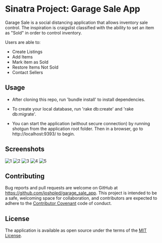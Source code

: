 # Sinatra Project: Garage Sale App

Garage Sale is a social distancing application that allows inventory sale control.
The inspiration is craigslist classified with the ability to set an item as "Sold" in order to control inventory. 

Users are able to:

* Create Listings
* Add Items
* Mark item as Sold
* Restore Items Not Sold
* Contact Sellers

## Usage

* After cloning this repo, run 'bundle install' to install dependencies.

* To create your local database, run 'rake db:create' and 'rake db:migrate'.

* You can start the application (without secure connection) by running shotgun from the application root folder. Then in a browser, go to http://localhost:9393/ to begin.

## Screenshots

![1](app/assets/images/SS1.png)
![2](app/assets/images/SS2.png)
![3](app/assets/images/SS3.png)
![4](app/assets/images/SS4.png)
![5](app/assets/images/SS5.png)

## Contributing

Bug reports and pull requests are welcome on GitHub at https://github.com/joshpled/garage_sale_app. This project is intended to be a safe, welcoming space for collaboration, and contributors are expected to adhere to the [Contributor Covenant](http://contributor-covenant.org) code of conduct.

## License

The application is available as open source under the terms of the [MIT License](https://opensource.org/licenses/MIT).